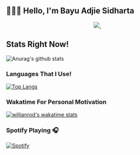 ## 👋👋👋 Hello, I'm Bayu Adjie Sidharta

<p align='center'>
  
  <a href="https://www.linkedin.com/in/bayu-adjie-sidharta-802a2a193/">
    <img src="https://img.shields.io/badge/linkedin-%230077B5.svg?&style=for-the-badge&logo=linkedin&logoColor=white" />
  </a>&nbsp;&nbsp;
  
</p>

## Stats Right Now!

![Anurag's github stats](https://github-readme-stats.adryinkcartridge.vercel.app//api?username=ADryInkCartridge&count_private=true&show_icons=true&theme=gruvbox)

### Languages That I Use!

[![Top Langs](https://github-readme-stats.adryinkcartridge.vercel.app/api/top-langs/?username=ADryInkCartridge&layout=compact)](https://github.com/ADryInkCartridge/github-readme-stats)

### Wakatime For Personal Motivation

[![willianrod's wakatime stats](https://github-readme-stats.adryinkcartridge.vercel.app/api/wakatime?username=ADryInkCartridge)](https://github.com/ADryInkCartridge/github-readme-stats)

### Spotify Playing 🎧

[![Spotify](https://novatorem.adryinkcartridge.vercel.app/api/spotify)](https://open.spotify.com/user/bayuadjies)

